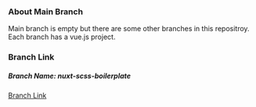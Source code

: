 ### About Main Branch

Main branch is empty but there are some other branches in this repositroy. Each branch has a vue.js project. 

### Branch Link

 
##### Branch Name: nuxt-scss-boilerplate <br/>
[Branch Link](https://github.com/Rasaf-Ibrahim/Vue.js-Project/tree/nuxt-scss-boilerplate) <br/>
